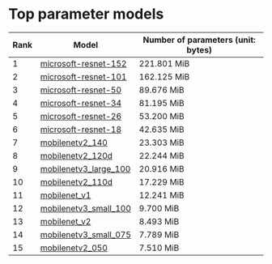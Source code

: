 # Top parameter models

| Rank | Model | Number of parameters (unit: bytes) |
| --- | --- | --- |
| 1 | <a href="microsoft-resnet-152.md">microsoft-resnet-152</a> | 221.801 MiB |
| 2 | <a href="microsoft-resnet-101.md">microsoft-resnet-101</a> | 162.125 MiB |
| 3 | <a href="microsoft-resnet-50.md">microsoft-resnet-50</a> | 89.676 MiB |
| 4 | <a href="microsoft-resnet-34.md">microsoft-resnet-34</a> | 81.195 MiB |
| 5 | <a href="microsoft-resnet-26.md">microsoft-resnet-26</a> | 53.200 MiB |
| 6 | <a href="microsoft-resnet-18.md">microsoft-resnet-18</a> | 42.635 MiB |
| 7 | <a href="mobilenetv2_140.md">mobilenetv2_140</a> | 23.303 MiB |
| 8 | <a href="mobilenetv2_120d.md">mobilenetv2_120d</a> | 22.244 MiB |
| 9 | <a href="mobilenetv3_large_100.md">mobilenetv3_large_100</a> | 20.916 MiB |
| 10 | <a href="mobilenetv2_110d.md">mobilenetv2_110d</a> | 17.229 MiB |
| 11 | <a href="mobilenet_v1.md">mobilenet_v1</a> | 12.241 MiB |
| 12 | <a href="mobilenetv3_small_100.md">mobilenetv3_small_100</a> | 9.700 MiB |
| 13 | <a href="mobilenet_v2.md">mobilenet_v2</a> | 8.493 MiB |
| 14 | <a href="mobilenetv3_small_075.md">mobilenetv3_small_075</a> | 7.789 MiB |
| 15 | <a href="mobilenetv2_050.md">mobilenetv2_050</a> | 7.510 MiB |
